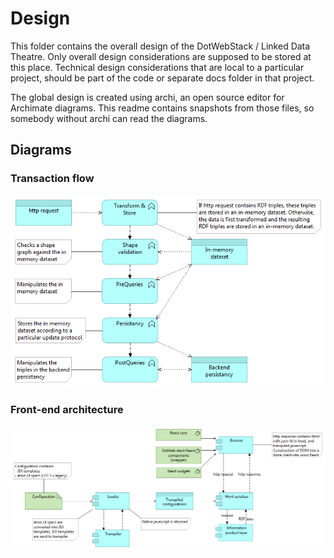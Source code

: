# Design

This folder contains the overall design of the DotWebStack / Linked Data Theatre. Only overall design considerations are supposed to be stored at this place. Technical design considerations that are local to a particular project, should be part of the code or separate docs folder in that project.

The global design is created using archi, an open source editor for Archimate diagrams. This readme contains snapshots from those files, so somebody without archi can read the diagrams.

## Diagrams

### Transaction flow

![](transaction-flow.png)

### Front-end architecture

![](front-end-architecture.png)
